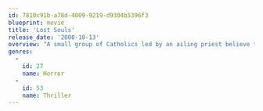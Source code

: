 ```yaml
---
id: 7810c91b-a78d-4009-9219-d9304b5396f3
blueprint: movie
title: 'Lost Souls'
release_date: '2000-10-13'
overview: "A small group of Catholics led by an ailing priest believe that Satan intends to become man, just as God did in the person of Jesus. The writings of a possessed mental patient lead them to Peter Kelson, a writer who studies serial killers. They think it's his body Satan will occupy. The youngest in the group, a teacher named Maya Larkin, goes to Peter to investigate further and to convince him to believe in the possibility of Evil incarnate. Other signs come to him as he and Maya them take a journey full of strange occurrences, self-discovery, and an ultimate showdown"
genres:
  -
    id: 27
    name: Horror
  -
    id: 53
    name: Thriller
---
```


